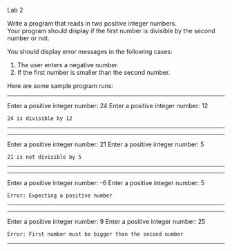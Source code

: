 Lab 2</br>

Write a program that reads in two positive integer numbers.</br>
Your program should display if the first number is divisible by the second number or not.</br>

You should display error messages in the following cases:</br>
1.	The user enters a negative number.</br>
2.	If the first number is smaller than the second number.</br>


Here are some sample program runs:</br>
  
  
--------------------------------------
Enter a positive integer number:  24
Enter a positive integer number: 12

	24 is divisible by 12
--------------------------------------


--------------------------------------  
Enter a positive integer number:  21
Enter a positive integer number: 5

	21 is not divisible by 5
--------------------------------------
  

--------------------------------------
Enter a positive integer number:  -6
Enter a positive integer number: 5

	Error: Expecting a positive number
--------------------------------------
  
  
---------------------------------------------------------------
Enter a positive integer number:  9
Enter a positive integer number: 25

	Error: First number must be bigger than the second number
---------------------------------------------------------------
